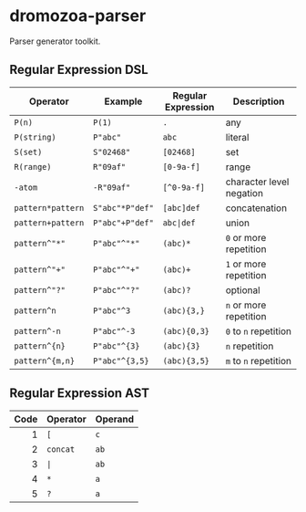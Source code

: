 # dromozoa-parser

Parser generator toolkit.

## Regular Expression DSL

| Operator          | Example         | Regular Expression        | Description              |
|-------------------|-----------------|---------------------------|--------------------------|
| `P(n)`            | `P(1)`          | `.`                       | any                      |
| `P(string)`       | `P"abc"`        | `abc`                     | literal                  |
| `S(set)`          | `S"02468"`      | `[02468]`                 | set                      |
| `R(range)`        | `R"09af"`       | `[0-9a-f]`                | range                    |
| `-atom`           | `-R"09af"`      | `[^0-9a-f]`               | character level negation |
| `pattern*pattern` | `S"abc"*P"def"` | `[abc]def`                | concatenation            |
| `pattern+pattern` | `P"abc"+P"def"` | <code>abc&#124;def</code> | union                    |
| `pattern^"*"`     | `P"abc"^"*"`    | `(abc)*`                  | `0` or more repetition   |
| `pattern^"+"`     | `P"abc"^"+"`    | `(abc)+`                  | `1` or more repetition   |
| `pattern^"?"`     | `P"abc"^"?"`    | `(abc)?`                  | optional                 |
| `pattern^n`       | `P"abc"^3`      | `(abc){3,}`               | `n` or more repetition   |
| `pattern^-n`      | `P"abc"^-3`     | `(abc){0,3}`              | `0` to `n` repetition    |
| `pattern^{n}`     | `P"abc"^{3}`    | `(abc){3}`                | `n` repetition           |
| `pattern^{m,n}`   | `P"abc"^{3,5}`  | `(abc){3,5}`              | `m` to `n` repetition    |

## Regular Expression AST

| Code | Operator            | Operand |
|-----:|---------------------|---------|
|    1 | `[`                 | `c`     |
|    2 | `concat`            | `ab`    |
|    3 | <code>&#124;</code> | `ab`    |
|    4 | `*`                 | `a`     |
|    5 | `?`                 | `a`     |
